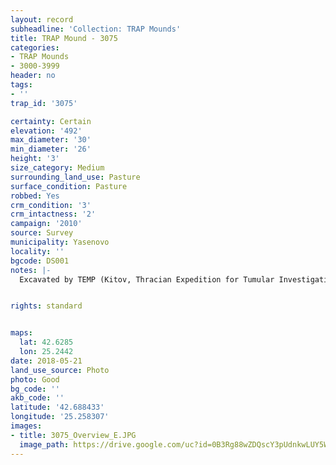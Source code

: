 ```yaml
---
layout: record
subheadline: 'Collection: TRAP Mounds'
title: TRAP Mound - 3075
categories:
- TRAP Mounds
- 3000-3999
header: no
tags:
- ''
trap_id: '3075'

certainty: Certain
elevation: '492'
max_diameter: '30'
min_diameter: '26'
height: '3'
size_category: Medium
surrounding_land_use: Pasture
surface_condition: Pasture
robbed: Yes
crm_condition: '3'
crm_intactness: '2'
campaign: '2010'
source: Survey
municipality: Yasenovo
locality: ''
bgcode: DS001
notes: |-
  Excavated by TEMP (Kitov, Thracian Expedition for Tumular Investigations) in 1995.


rights: standard


maps:
  lat: 42.6285
  lon: 25.2442
date: 2018-05-21
land_use_source: Photo
photo: Good
bg_code: ''
akb_code: ''
latitude: '42.688433'
longitude: '25.258307'
images:
- title: 3075_Overview_E.JPG
  image_path: https://drive.google.com/uc?id=0B3Rg88wZDQscY3pUdnkwLUY5WVE
---
```

